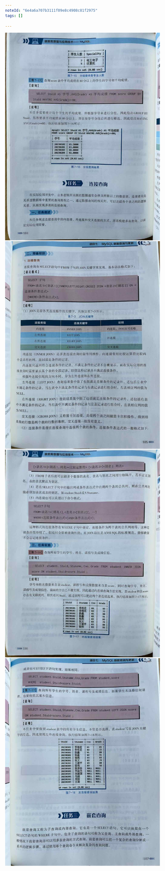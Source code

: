 ```yaml
---
noteId: "6e4a6a707b3111f09e8c4908c81f2975"
tags: []

---
```


 
![创建数据表](../images/184.jpeg) 
![创建数据表](../images/185.jpeg) 
![创建数据表](../images/186.jpeg) 
![创建数据表](../images/187.jpeg)